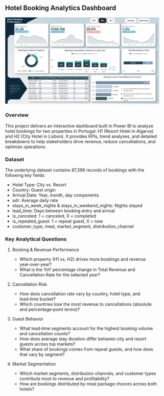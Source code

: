 
## Hotel Booking Analytics Dashboard
![](hotel_booking_dashboard.PNG)
### Overview
This project delivers an interactive dashboard built in Power BI to analyze hotel bookings for two properties in Portugal: H1 (Resort Hotel in Algarve) and H2 (City Hotel in Lisbon). It provides KPIs, trend analyses, and detailed breakdowns to help stakeholders drive revenue, reduce cancellations, and optimize operations.
### Dataset
The underlying dataset contains 87,396 records of bookings with the following key fields:
  
- Hotel Type: City vs. Resort
- Country: Guest origin
- Arrival Date: Year, month, day components
- adr: Average daily rate
- stays_in_week_nights & stays_in_weekend_nights: Nights stayed
- lead_time: Days between booking entry and arrival
- is_canceled: 1 = canceled, 0 = completed
- is_repeated_guest: 1 = repeat guest, 0 = new
- customer_type, meal, market_segment, distribution_channel

### Key Analytical Questions

1. Booking & Revenue Performance
    - Which property (H1 vs. H2) drives more bookings and revenue year‑over‑year?
    - What is the YoY percentage change in Total Revenue and Cancellation Rate for the selected year?

2. Cancellation Risk
    - How does cancellation rate vary by country, hotel type, and lead‑time bucket?
    - Which countries lose the most revenue to cancellations (absolute and percentage‑point terms)?

3. Guest Behavior
    - What lead‑time segments account for the highest booking volume and cancellation counts?
    - How does average stay duration differ between city and resort guests across top markets?
    - What share of bookings comes from repeat guests, and how does that vary by segment?

4. Market Segmentation
    - Which market segments, distribution channels, and customer types contribute most to revenue and profitability?
    - How are bookings distributed by meal package choices across both hotels?
